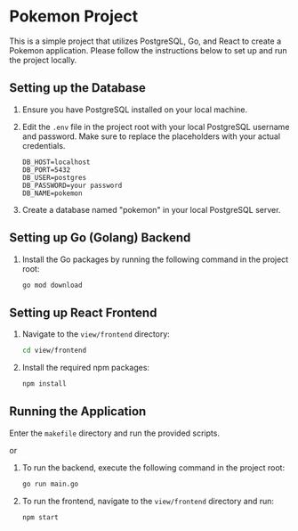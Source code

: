 # Pokemon Project

This is a simple project that utilizes PostgreSQL, Go, and React to create a Pokemon application. Please follow the instructions below to set up and run the project locally.

## Setting up the Database

1. Ensure you have PostgreSQL installed on your local machine.

2. Edit the `.env` file in the project root with your local PostgreSQL username and password. Make sure to replace the placeholders with your actual credentials.

    ```env
    DB_HOST=localhost
    DB_PORT=5432
    DB_USER=postgres
    DB_PASSWORD=your password
    DB_NAME=pokemon
    ```

3. Create a database named "pokemon" in your local PostgreSQL server.

## Setting up Go (Golang) Backend

1. Install the Go packages by running the following command in the project root:

    ```bash
    go mod download
    ```

## Setting up React Frontend

1. Navigate to the `view/frontend` directory:

    ```bash
    cd view/frontend
    ```

2. Install the required npm packages:

    ```bash
    npm install
    ```

## Running the Application

Enter the `makefile` directory and run the provided scripts.

or

1. To run the backend, execute the following command in the project root:

    ```bash
    go run main.go
    ```

2. To run the frontend, navigate to the `view/frontend` directory and run:

    ```bash
    npm start
    ```
